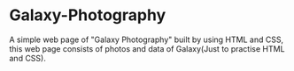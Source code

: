 # Galaxy-Photography
A simple web page of "Galaxy Photography" built by using HTML and CSS, this web page consists of photos and data of Galaxy(Just to practise HTML and CSS).
